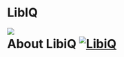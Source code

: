 # LibIQ
<img src="./src/images/libiqlogo2.jpg" align="left" />

# About LibiQ [![LibiQ](./src/images/libiqlogo2.jpg)](https://github.com/ttejuosho/libiq)
